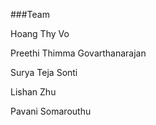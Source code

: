 
###Team

Hoang Thy Vo

Preethi Thimma Govarthanarajan

Surya Teja Sonti

Lishan Zhu

Pavani Somarouthu
